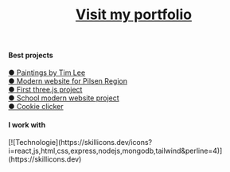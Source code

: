 <h1 align="center"><a href="https://ondrejfilip1.github.io/portfolio/">Visit my portfolio</a></h1><br>
<h4>Best projects</h4>
<a href="https://www.paintingsbytimlee.co.uk">● Paintings by Tim Lee</a><br>
<a href="https://www.github.com/ondrejfilip1/obec-stranka">● Modern website for Pilsen Region</a><br>
<a href="https://ondrejfilip1.github.io/orbita-website">● First three.js project</a><br>
<a href="https://ondrejfilip1.github.io/Moderni-stanka-SPSMB">● School modern website project</a><br>
<a href="https://ondrejfilip1.github.io/clicker/">● Cookie clicker</a><br>
<h4>I work with</h4>
<div align="left">
  [![Technologie](https://skillicons.dev/icons?i=react,js,html,css,express,nodejs,mongodb,tailwind&perline=4)](https://skillicons.dev)
</div>
